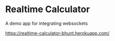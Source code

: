 # Realtime Calculator
A demo app for integrating websockets

https://realtime-calculator-bhunt.herokuapp.com/

